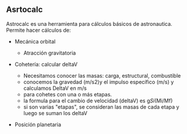 ## Asrtocalc

Astrocalc es una herramienta para cálculos básicos de astronautica. Permite hacer cálculos de:

- Mecánica orbital
    - Atracción gravitatoria

- Cohetería: calcular deltaV
    - Necesitamos conocer las masas: carga, estructural, combustible 
    - conocemos la gravedad (m/s2)y el impulso específico (m/s) y calculamos DeltaV en m/s
    - para cohetes con una o más etapas.
    - la formula para el cambio de velocidad (deltaV) es g*Si*(Mi/Mf)
    - si son varias "etapas", se consideran las masas de cada etapa y luego se suman los deltaV
- Posición planetaria

